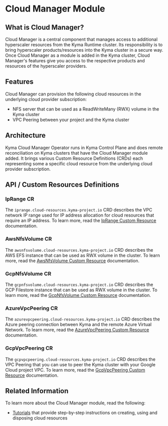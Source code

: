
# Cloud Manager Module

## What is Cloud Manager?

Cloud Manager is a central component that manages access to additional hyperscaler resources from the Kyma Runtime cluster. Its responsibility is to bring hyperscaler products/resources into the Kyma cluster in a secure way. Once Cloud Manager as a module is added in the Kyma cluster, Cloud Manager's features give you access to the respective products and resources of the hyperscaler providers.

## Features

Cloud Manager can provision the following cloud resources in the underlying cloud provider subscription:

* NFS server that can be used as a ReadWriteMany (RWX) volume in the Kyma cluster
* VPC Peering between your project and the Kyma cluster

## Architecture

Kyma Cloud Manager Operator runs in Kyma Control Plane and does remote reconciliation on Kyma clusters that
have the Cloud Manager module added. It brings various Custom Resource Definitions (CRDs) each representing some
a specific cloud resource from the underlying cloud provider subscription.

## API / Custom Resources Definitions

### IpRange CR

The `iprange.cloud-resources.kyma-project.io` CRD describes the VPC network
IP range used for IP address allocation for cloud resources that require an IP address.
To learn more, read the [IpRange Custom Resource](./resources/04-10-iprange.md) documentation.

### AwsNfsVolume CR

The `awsnfsvolume.cloud-resources.kyma-project.io` CRD describes the AWS EFS
instance that can be used as RWX volume in the cluster.
To learn more, read the [AwsNfsVolume Custom Resource](./resources/04-20-10-aws-nfs-volume.md) documentation.

### GcpNfsVolume CR

The `gcpnfsvolume.cloud-resources.kyma-project.io` CRD describes the GCP Filestore
instance that can be used as RWX volume in the cluster.
To learn more, read the [GcpNfsVolume Custom Resource](./resources/04-30-10-gcp-nfs-volume.md)  documentation.

### AzureVpcPeering CR

The `azurevpcpeering.cloud-resources.kyma-project.io` CRD describes the Azure peering connection 
between Kyma and the remote Azure Virtual Network. To learn more, read the [AzureVpcPeering Custom Resource](./resources/04-40-10-azure-vpc-peering.md) documentation.

### GcpVpcPeering CR
The `gcpvpcpeering.cloud-resources.kyma-project.io` CRD describes the VPC Peering
that you can use to peer the Kyma cluster with your Google Cloud project VPC.
To learn more, read the [GcpVpcPeering Custom Resource](./resources/04-50-gcp-vpc-peering.md) documentation.

## Related Information

To learn more about the Cloud Manager module, read the following:

* [Tutorials](./tutorials/README.md) that provide step-by-step instructions on creating, using and disposing cloud resources
